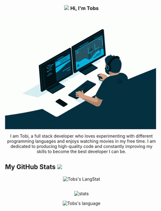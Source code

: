<h3 align="center"><img src = "https://raw.githubusercontent.com/MartinHeinz/MartinHeinz/master/wave.gif" width = 25px> Hi, I'm Tobs </h3>

<img align="center" src="https://github.com/Lftobs/Lftobs/blob/main/coding.gif" ><br/>

<p align="center">I am Tobi, a full stack developer who loves experimenting with different programming languages and enjoys watching movies in my free time. I am dedicated to producing high-quality code and constantly improving my skills to become the best developer I can be.</p>


<!--
**Lftobs/Lftobs** is a ✨ _special_ ✨ repository because its `README.md` (this file) appears on your GitHub profile.

Here are some ideas to get you started:

- 🔭 I’m currently working on ...
- 🌱 I’m currently learning ...
- 👯 I’m looking to collaborate on ...
- 🤔 I’m looking for help with ...
- 💬 Ask me about ...
- 📫 How to reach me: ...
- 😄 Pronouns: ...
- ⚡ Fun fact: ...
-->

  <!-- GitHub section -->
 ##  My GitHub Stats <img src = "https://i.pinimg.com/originals/65/c4/f4/65c4f452571be1261e9c623f7da488ac.gif" width = 32px> 
 
 <div align="center">
   <img align="center" src="https://github-readme-streak-stats.herokuapp.com/?user=lftobs&count_private=true&include_all_commits=true" alt="Tobs's LangStat" /><br/><br/>
  
![stats](https://github-readme-stats.vercel.app/api?username=Lftobs&theme=dark&hide_border=false&include_all_commits=true&count_private=true)<br>
  
  <img align="center" src="https://my-github-stats-three.vercel.app/api/top-langs?username=lftobs&langs_count=10&exclude_repo=my-stats,M_journal,Portfolio_manger,page,tc2g,test_f,Fastapi&hide=BrainFuck,Assembly&show_icons=true&locale=en&layout=compact&theme=light" alt="Tobs's language" height="192px"  width="500px"/>
</div>

<!--
 <p align="left"> <img src="https://komarev.com/ghpvc/?username=lftobs&label=Profile%20views&color=0e75b6&style=flat" alt="asdfghjkl" />

-->
